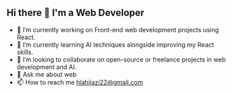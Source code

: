 ## Hi there 👋 I'm a Web Developer

- 🔭 I’m currently working on Front-end web development projects using React.
- 🌱 I’m currently learning AI techniques alongside improving my React skills.
- 👯 I’m looking to collaborate on open-source or freelance projects in web development and AI.
- 💬 Ask me about web
- 📫 How to reach me hlahijazi22@gmail.com
